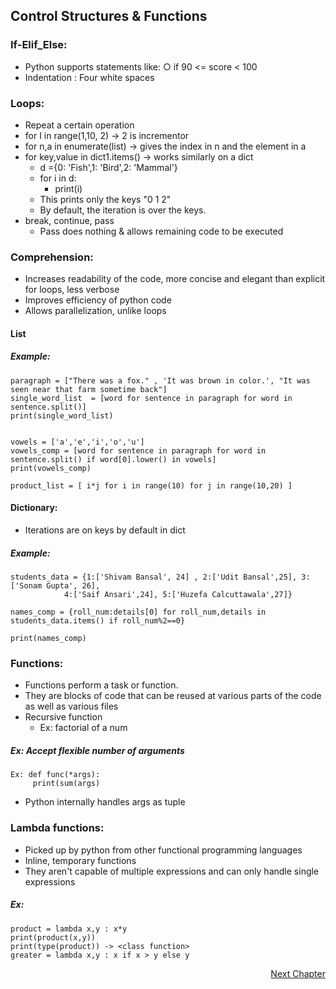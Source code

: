 ## Control Structures & Functions

### If-Elif_Else:
- Python supports statements like:
	○ if 90 <= score < 100
- Indentation : Four white spaces

### Loops:
- Repeat a certain operation 
- for I in range(1,10, 2) -> 2 is incrementor
- for n,a in enumerate(list) -> gives the index in n and the element in a
- for key,value in dict1.items() -> works similarly on a dict
	- d ={0: 'Fish',1: 'Bird',2: 'Mammal'}
	- for i in d:
		- print(i)
	- This prints only the keys "0 1 2"
	- By default, the iteration is over the keys.
- break, continue, pass
	- Pass does nothing & allows remaining code to be executed

### Comprehension:
- Increases readability of the code, more concise and elegant than explicit for loops, less verbose
- Improves efficiency of python code
- Allows parallelization, unlike loops

#### List
##### Example:
	paragraph = ["There was a fox." , 'It was brown in color.', "It was seen near that farm sometime back"]
	single_word_list  = [word for sentence in paragraph for word in sentence.split()]
	print(single_word_list)


	vowels = ['a','e','i','o','u']
	vowels_comp = [word for sentence in paragraph for word in sentence.split() if word[0].lower() in vowels]
	print(vowels_comp)

	product_list = [ i*j for i in range(10) for j in range(10,20) ]
		

#### Dictionary:
- Iterations are on keys by default in dict
##### Example:

	students_data = {1:['Shivam Bansal', 24] , 2:['Udit Bansal',25], 3:['Sonam Gupta', 26], 
				4:['Saif Ansari',24], 5:['Huzefa Calcuttawala',27]}
				
	names_comp = {roll_num:details[0] for roll_num,details in students_data.items() if roll_num%2==0}
	
	print(names_comp)
	
	
### Functions:
- Functions perform a task or function.
- They are blocks of code that can be reused at various parts of the code as well as various files
- Recursive function 
	- Ex: factorial of a num
##### Ex: Accept flexible number of arguments
	Ex: def func(*args):
		 print(sum(args)
- Python internally handles args as tuple

### Lambda functions:
- Picked up by python from other functional programming languages
- Inline, temporary functions
- They aren't capable of multiple expressions and can only handle single expressions
##### Ex:
	product = lambda x,y : x*y
	print(product(x,y))
	print(type(product)) -> <class function>
	greater = lambda x,y : x if x > y else y

<p align="right">
   <a href=“./1.1.4 Map, Reduct, Filter.md“>Next Chapter</a>
</p>